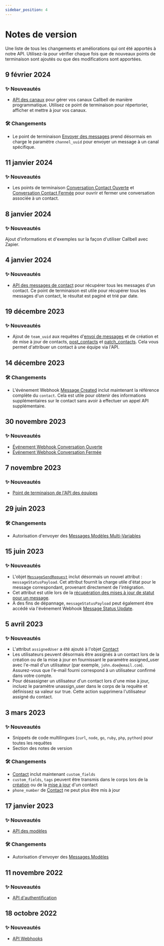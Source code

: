 ```yaml
---
sidebar_position: 4
---
```


# Notes de version

Une liste de tous les changements et améliorations qui ont été apportés à notre API. Utilisez-la pour vérifier chaque fois que de nouveaux points de terminaison sont ajoutés ou que des modifications sont apportées.

## 9 février 2024

### ✨ Nouveautés

- [API des canaux](/api/reference/channels_api/introduction) pour gérer vos canaux Callbell de manière programmatique. Utilisez ce point de terminaison pour répertorier, afficher et mettre à jour vos canaux.

### 🛠️ Changements

- Le point de terminaison [Envoyer des messages](/api/reference/messages_api/post_send_messages) prend désormais en charge le paramètre `channel_uuid` pour envoyer un message à un canal spécifique.

## 11 janvier 2024

### ✨ Nouveautés

- Les points de terminaison [Conversation Contact Ouverte](/api/reference/contacts_api/post_contact_conversation_open) et [Conversation Contact Fermée](/api/reference/contacts_api/post_contact_conversation_close) pour ouvrir et fermer une conversation associée à un contact.

## 8 janvier 2024

### ✨ Nouveautés

Ajout d'informations et d'exemples sur la façon d'utiliser Callbell avec Zapier.

## 4 janvier 2024

### ✨ Nouveautés

- [API des messages de contact](/api/reference/contacts_api/get_contact_messages) pour récupérer tous les messages d'un contact. Ce point de terminaison est utile pour récupérer tous les messages d'un contact, le résultat est paginé et trié par date.

## 19 décembre 2023

### ✨ Nouveautés

- Ajout de `team_uuid` aux requêtes d'[envoi de messages](/api/reference/messages_api/post_send_messages) et de création et de mise à jour de contacts, [post_contacts](/api/reference/contacts_api/post_contacts) et [patch_contacts](/api/reference/contacts_api/patch_contacts). Cela vous permet d'attribuer un contact à une équipe via l'API.

## 14 décembre 2023

### 🛠️ Changements

- L'événement Webhook [Message Created](/api/reference/webhooks/message_events/message_created) inclut maintenant la référence complète du `contact`. Cela est utile pour obtenir des informations supplémentaires sur le contact sans avoir à effectuer un appel API supplémentaire.

## 30 novembre 2023

### ✨ Nouveautés

- [Événement Webhook Conversation Ouverte](/api/reference/webhooks/conversation_events/conversation_opened)
- [Événement Webhook Conversation Fermée](/api/reference/webhooks/conversation_events/conversation_closed)

## 7 novembre 2023

### ✨ Nouveautés

- [Point de terminaison de l'API des équipes](/api/reference/teams_api/introduction)

## 29 juin 2023

### 🛠️ Changements

- Autorisation d'envoyer des [Messages Modèles Multi-Variables](/api/reference/messages_api/post_send_messages#send-multi-variables-template-messages)

## 15 juin 2023

### ✨ Nouveautés

- L'objet [`MessageSendRequest`](/api/reference/object_types/message_send_request) inclut désormais un nouvel attribut : `messageStatusPayload`. Cet attribut fournit la charge utile d'état pour le message correspondant, provenant directement de l'intégration.
- Cet attribut est utile lors de la [récupération des mises à jour de statut pour un message](/api/reference/messages_api/get_message_status).
- À des fins de dépannage, `messageStatusPayload` peut également être accédé via l'événement Webhook [Message Status Update](/api/reference/webhooks/message_events/message_status_updated).

## 5 avril 2023

### ✨ Nouveautés

- L'attribut `assignedUser` a été ajouté à l'objet [Contact](/api/reference/object_types/contact)
- Les utilisateurs peuvent désormais être assignés à un contact lors de la création ou de la mise à jour en fournissant le paramètre assigned_user avec l'e-mail d'un utilisateur (par exemple, `john.doe@email.com`). Assurez-vous que l'e-mail fourni correspond à un utilisateur confirmé dans votre compte.
- Pour désassigner un utilisateur d'un contact lors d'une mise à jour, incluez le paramètre unassign_user dans le corps de la requête et définissez sa valeur sur true. Cette action supprimera l'utilisateur assigné du contact.

## 3 mars 2023

### ✨ Nouveautés

- Snippets de code multilingues (`curl`, `node`, `go`, `ruby`, `php`, `python`) pour toutes les requêtes
- Section des notes de version

### 🛠️ Changements

- [Contact](/api/reference/object_types/contact) inclut maintenant `custom_fields`
- `custom_fields`, `tags` peuvent être transmis dans le corps lors de la [création](/api/reference/contacts_api/post_contacts) ou de la [mise à jour](/api/reference/contacts_api/post_contacts) d'un contact
- `phone_number` de [Contact](/api/reference/object_types/contact) ne peut plus être mis à jour

## 17 janvier 2023

### ✨ Nouveautés

- [API des modèles](/api/reference/template_messages_api/introduction)

### 🛠️ Changements

- Autorisation d'envoyer des [Messages Modèles](/api/reference/messages_api/post_send_messages#send-template-messages)

## 11 novembre 2022

### ✨ Nouveautés

- [API d'authentification](/api/reference/auth_api/introduction)

## 18 octobre 2022

### ✨ Nouveautés

- [API Webhooks](/api/reference/webhooks_api/introduction)